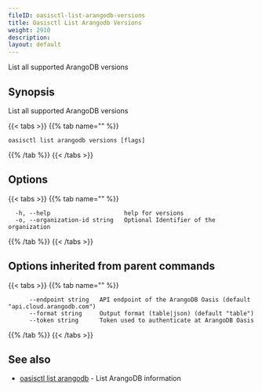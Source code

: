 ```yaml
---
fileID: oasisctl-list-arangodb-versions
title: Oasisctl List Arangodb Versions
weight: 2910
description: 
layout: default
---
```

List all supported ArangoDB versions

## Synopsis

List all supported ArangoDB versions

{{< tabs >}}
{{% tab name="" %}}
```
oasisctl list arangodb versions [flags]
```
{{% /tab %}}
{{< /tabs >}}

## Options

{{< tabs >}}
{{% tab name="" %}}
```
  -h, --help                     help for versions
  -o, --organization-id string   Optional Identifier of the organization
```
{{% /tab %}}
{{< /tabs >}}

## Options inherited from parent commands

{{< tabs >}}
{{% tab name="" %}}
```
      --endpoint string   API endpoint of the ArangoDB Oasis (default "api.cloud.arangodb.com")
      --format string     Output format (table|json) (default "table")
      --token string      Token used to authenticate at ArangoDB Oasis
```
{{% /tab %}}
{{< /tabs >}}

## See also

* [oasisctl list arangodb](oasisctl-list-arangodb)	 - List ArangoDB information

